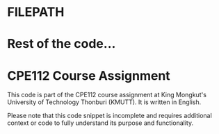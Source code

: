 # FILEPATH

# Rest of the code...
# CPE112 Course Assignment

This code is part of the CPE112 course assignment at King Mongkut's University of Technology Thonburi (KMUTT). It is written in English.

Please note that this code snippet is incomplete and requires additional context or code to fully understand its purpose and functionality.
